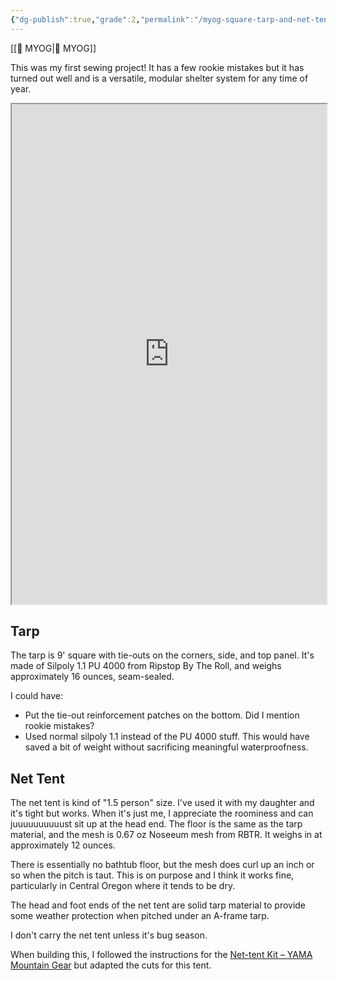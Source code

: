 ```yaml
---
{"dg-publish":true,"grade":2,"permalink":"/myog-square-tarp-and-net-tent/","dgPassFrontmatter":true}
---
```



[[📘 MYOG\|📘 MYOG]]

This was my first sewing project! It has a few rookie mistakes but it has turned out well and is a versatile, modular shelter system for any time of year.

<iframe src="https://photoprism.ajy.co/s/1qx28nkwsh/myog-tarp" width="100%" height="800"></iframe>

## Tarp

The tarp is 9' square with tie-outs on the corners, side, and top panel. It's made of Silpoly 1.1 PU 4000 from Ripstop By The Roll, and weighs approximately 16 ounces, seam-sealed.

I could have:

* Put the tie-out reinforcement patches on the bottom. Did I mention rookie mistakes?
* Used normal silpoly 1.1 instead of the PU 4000 stuff. This would have saved a bit of weight without sacrificing meaningful waterproofness.

## Net Tent

The net tent is kind of "1.5 person" size. I've used it with my daughter and it's tight but works. When it's just me, I appreciate the roominess and can juuuuuuuuuust sit up at the head end. The floor is the same as the tarp material, and the mesh is 0.67 oz Noseeum mesh from RBTR. It weighs in at approximately 12 ounces.

There is essentially no bathtub floor, but the mesh does curl up an inch or so when the pitch is taut. This is on purpose and I think it works fine, particularly in Central Oregon where it tends to be dry.

The head and foot ends of the net tent are solid tarp material to provide some weather protection when pitched under an A-frame tarp.

I don't carry the net tent unless it's bug season.

When building this, I followed the instructions for the [Net-tent Kit – YAMA Mountain Gear](https://yamamountaingear.com/products/net-tent-kit) but adapted the cuts for this tent.